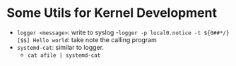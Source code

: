 # Some Utils for Kernel Development

- `logger <message>`: write to syslog
    -`logger -p local0.notice -t ${0##*/}[$$] Hello world`: take note the calling program
- `systemd-cat`: similar to logger. 
    - `cat afile | systemd-cat`
